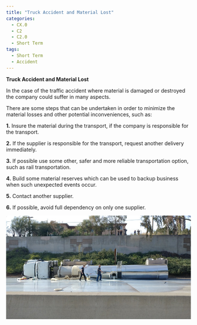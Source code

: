 ```yaml
---
title: "Truck Accident and Material Lost"
categories:
  - CX.0
  - C2
  - C2.0
  - Short Term
tags:
  - Short Term
  - Accident
---
```


**Truck Accident and Material Lost**

In the case of the traffic accident where material is damaged or destroyed the company could suffer in many aspects. 

There are some steps that can be undertaken in order to minimize the material losses and other potential inconveniences, such as:

**1.** Insure the material during the transport, if the company is responsible for the transport.

**2.** If the supplier is responsible for the transport, request another delivery immediately.

**3.** If possible use some other, safer and more reliable transportation option, such as rail transportation.

**4.** Build some material reserves which can be used to backup business when such unexpected events occur.

**5.** Contact another supplier.

**6.** If possible, avoid full dependency on only one supplier.

![image](https://github.com/ADOxx-org/DISRUPT-Knowledge-Base/blob/master/assets/images/truck-2753255_960_720.jpg)

